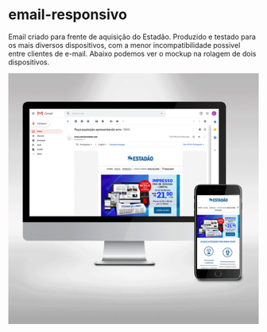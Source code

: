 # email-responsivo

Email criado para frente de aquisição do Estadão. Produzido e testado para os mais diversos dispositivos, com a menor incompatibilidade possivel entre clientes de e-mail.
Abaixo podemos ver o mockup na rolagem de dois dispositivos. 

<img src="https://github.com/mmtoth/email-responsivo/blob/master/mockup-email.gif">

